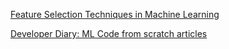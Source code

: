 [Feature Selection Techniques in Machine Learning](https://medium.com/mlearning-ai/feature-selection-techniques-in-machine-learning-82c2123bd548)

[Developer Diary: ML Code from scratch articles](https://www.adeveloperdiary.com/data-science/how-to-visualize-gradient-descent-using-contour-plot-in-python/#google_vignette)
